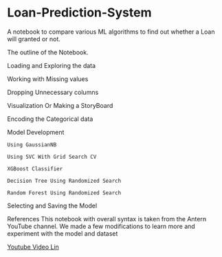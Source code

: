 # Loan-Prediction-System
A notebook to compare various ML algorithms to find out whether a Loan will granted or not.

The outline of the Notebook.

Loading and Exploring the data

Working with Missing values

Dropping Unnecessary columns

Visualization Or Making a StoryBoard

Encoding the Categorical data

Model Development


    Using GaussianNB

    Using SVC With Grid Search CV

    XGBoost Classifier

    Decision Tree Using Randomized Search

    Random Forest Using Randomized Search

Selecting and Saving the Model


References
This notebook with overall syntax is taken from the Antern YouTube channel. We made a few modifications to learn more and experiment with the model and dataset

[Youtube Video Lin]([https://openai.com](https://www.youtube.com/watch?v=RGK0CP7BNMg))



